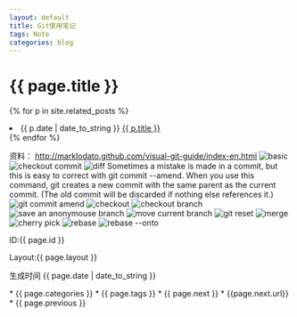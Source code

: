 ```yaml
---
layout: default
title: Git使用笔记
tags: Note
categories: blog
---
```

{{ page.title }}
=====
  
  {% for p in site.related_posts %}
    <li>{{ p.date | date_to_string }} <a href="{{ p.url }}"> {{ p.title }}</a></li>
  {% endfor %}

资料： http://marklodato.github.com/visual-git-guide/index-en.html
![basic](http://marklodato.github.com/visual-git-guide/basic-usage.svg)
![checkout commit](http://marklodato.github.com/visual-git-guide/basic-usage-2.svg)
![diff](http://marklodato.github.com/visual-git-guide/diff.svg)
Sometimes a mistake is made in a commit, but this is easy to correct with git commit --amend. When you use this command, git creates a new commit with the same parent as the current commit. (The old commit will be discarded if nothing else references it.)  
![git commit amend](http://marklodato.github.com/visual-git-guide/commit-amend.svg)
![checkout](http://marklodato.github.com/visual-git-guide/checkout-files.svg)
![checkout branch](http://marklodato.github.com/visual-git-guide/checkout-branch.svg)
![save an anonymouse branch](http://marklodato.github.com/visual-git-guide/checkout-b-detached.svg)
![move current branch](http://marklodato.github.com/visual-git-guide/reset-commit.svg)
![git reset](http://marklodato.github.com/visual-git-guide/reset.svg)
![merge](http://marklodato.github.com/visual-git-guide/merge.svg)
![cherry pick](http://marklodato.github.com/visual-git-guide/cherry-pick.svg)
![rebase](http://marklodato.github.com/visual-git-guide/rebase.svg)
![rebase --onto](http://marklodato.github.com/visual-git-guide/rebase-onto.svg)


<p> ID:{{ page.id }}</p>
<p> Layout:{{ page.layout }}</p>
<p> 生成时间 {{ page.date | date_to_string }}</p>
* {{ page.categories }}
* {{ page.tags }}
* {{ page.next }}
 * {{page.next.url}}
* {{ page.previous }}
